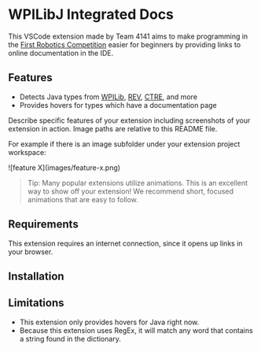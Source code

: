 # WPILibJ Integrated Docs

This VSCode extension made by Team 4141 aims to make programming in the [First Robotics Competition](https://www.firstinspires.org/robotics/frc) easier for beginners by providing links to online documentation in the IDE.

## Features
- Detects Java types from [WPILib](https://docs.wpilib.org/en/stable/index.html), [REV](https://docs.revrobotics.com/revlib), [CTRE](https://v6.docs.ctr-electronics.com/en/stable/docs/tuner/), and more
- Provides hovers for types which have a documentation page

Describe specific features of your extension including screenshots of your extension in action. Image paths are relative to this README file.

For example if there is an image subfolder under your extension project workspace:

\!\[feature X\]\(images/feature-x.png\)

> Tip: Many popular extensions utilize animations. This is an excellent way to show off your extension! We recommend short, focused animations that are easy to follow.

## Requirements
This extension requires an internet connection, since it opens up links in your browser.

## Installation

## Limitations
- This extension only provides hovers for Java right now.
- Because this extension uses RegEx, it will match any word that contains a string found in the dictionary.